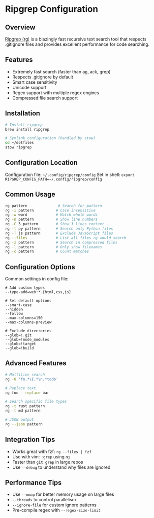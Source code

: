 # Ripgrep Configuration

## Overview
[Ripgrep (rg)](https://github.com/BurntSushi/ripgrep) is a blazingly fast recursive text search tool that respects .gitignore files and provides excellent performance for code searching.

## Features
- Extremely fast search (faster than ag, ack, grep)
- Respects .gitignore by default
- Smart case sensitivity
- Unicode support
- Regex support with multiple regex engines
- Compressed file search support

## Installation
```bash
# Install ripgrep
brew install ripgrep

# Symlink configuration (handled by stow)
cd ~/dotfiles
stow ripgrep
```

## Configuration Location
Configuration file: `~/.config/ripgrep/config`
Set in shell: `export RIPGREP_CONFIG_PATH=~/.config/ripgrep/config`

## Common Usage
```bash
rg pattern              # Search for pattern
rg -i pattern          # Case insensitive
rg -w word             # Match whole words
rg -n pattern          # Show line numbers
rg -C 3 pattern        # Show 3 lines context
rg -t py pattern       # Search only Python files
rg -T js pattern       # Exclude JavaScript files
rg --files             # List all files rg would search
rg -z pattern          # Search in compressed files
rg -l pattern          # Only show filenames
rg -c pattern          # Count matches
```

## Configuration Options
Common settings in config file:
```
# Add custom types
--type-add=web:*.{html,css,js}

# Set default options
--smart-case
--hidden
--follow
--max-columns=150
--max-columns-preview

# Exclude directories
--glob=!.git
--glob=!node_modules
--glob=!target
--glob=!build
```

## Advanced Features
```bash
# Multiline search
rg -U 'fn.*\{.*\n.*todo'

# Replace text
rg foo --replace bar

# Search specific file types
rg -t rust pattern
rg -t md pattern

# JSON output
rg --json pattern
```

## Integration Tips
- Works great with fzf: `rg --files | fzf`
- Use with vim: `:grep` using rg
- Faster than `git grep` in large repos
- Use `--debug` to understand why files are ignored

## Performance Tips
- Use `--mmap` for better memory usage on large files
- `--threads` to control parallelism
- `--ignore-file` for custom ignore patterns
- Pre-compile regex with `--regex-size-limit`
